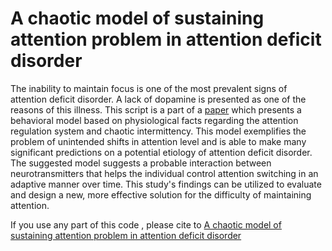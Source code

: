 # A chaotic model of sustaining attention problem in attention deficit disorder


The inability to maintain focus is one of the most prevalent signs of attention deficit disorder. A lack of dopamine is presented as one of the reasons of this illness.
This script is a part of a [paper](https://doi.org/10.1016/j.cnsns.2014.05.015) which presents a behavioral model based on physiological facts regarding the attention regulation system and chaotic intermittency. This model exemplifies the problem of unintended shifts in attention level and is able to make many significant predictions on a potential etiology of attention deficit disorder. The suggested model suggests a probable interaction between neurotransmitters that helps the individual control attention switching in an adaptive manner over time. This study's findings can be utilized to evaluate and design a new, more effective solution for the difficulty of maintaining attention.

If you use any part of this code , please cite to [A chaotic model of sustaining attention problem in attention deficit disorder](https://www.sciencedirect.com/science/article/abs/pii/S1007570414002214)
